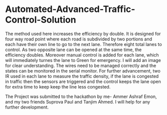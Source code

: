 # Automated-Advanced-Traffic-Control-Solution
The method used here increases the efficiency by double. It is designed for four way road point where each road is subdivided by two portions and each have their own line to go to the next lane. Therefore eight total lanes to control. As two opposite lane can be opened at the same time, the efficiency doubles.
Moreover manual control is added for each lane, which will immediately turnes the lane to Green for emergency. I will add an image for clear understanding. The wires need to be managed correctly and the states can be monitored in the serial monitor.
For further advancement, two IR used in each lane to measure the traffic density, if the lane is congested in traffic then the sensors are triggered and the control keeps the lane open for extra time to keep keep the line less congested.

The Project was submitted to the hackathon by me- Ammer Ashraf Emon, and my two friends Suprova Paul and Tanjim Ahmed. I will help for any further development.
